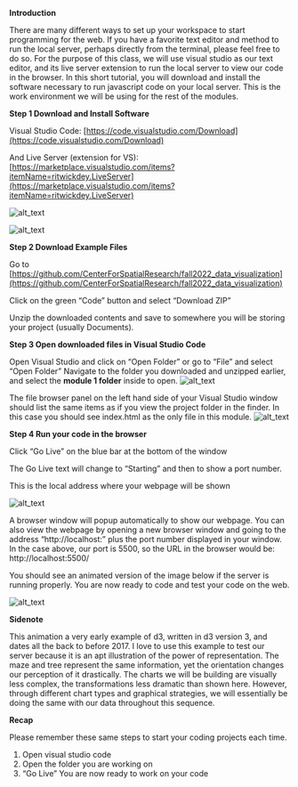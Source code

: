

**Introduction**

There are many different ways to set up your workspace to start programming for the web. If you have a favorite text editor and method to run the local server, perhaps directly from the terminal, please feel free to do so. For the purpose of this class, we will use visual studio as our text editor, and its live server extension to run the local server to view our code in the browser. In this short tutorial, you will download and install the software necessary to run javascript code on your local server. This is the work environment we will be using for the rest of the modules.

**Step 1 Download and Install Software**

Visual Studio Code: [https://code.visualstudio.com/Download](https://code.visualstudio.com/Download)

And Live Server (extension for VS): [https://marketplace.visualstudio.com/items?itemName=ritwickdey.LiveServer](https://marketplace.visualstudio.com/items?itemName=ritwickdey.LiveServer)

![alt_text](images/image5.png "image_tooltip")

![alt_text](images/image1.png "image_tooltip")

**Step 2 Download Example Files**

Go to [https://github.com/CenterForSpatialResearch/fall2022_data_visualization](https://github.com/CenterForSpatialResearch/fall2022_data_visualization)

Click on the green “Code” button and select “Download ZIP”

 

Unzip the downloaded contents and save to somewhere you will be storing your project (usually Documents).

**Step 3 Open downloaded files in Visual Studio Code**

Open Visual Studio and click on “Open Folder” or go to “File” and select “Open Folder” Navigate to the folder  you downloaded and unzipped earlier, and select the **module 1 folder** inside to open.
![alt_text](images/image7.png "image_tooltip")


The file browser panel on the left hand side of your Visual Studio window should list the same items as if you view the project folder in the finder. In this case you should see index.html as the only file in this module.
![alt_text](images/image6.png "image_tooltip")


**Step 4 Run your code in the browser**

Click “Go Live” on the blue bar at the bottom of the window

The Go Live text will change to “Starting” and then to show a port number.

This is the local address where your webpage will be shown

![alt_text](images/image3.png "image_tooltip")


A browser window will popup automatically to show our webpage. You can also view the webpage by opening a new browser window and going to the address “http://localhost:” plus the port number displayed in your window. In the case above, our port is 5500, so the URL in the browser would be: http://localhost:5500/

You should see an animated version of the image below if the server is running properly. You are now ready to code and test your code on the web.

![alt_text](images/image4.png "image_tooltip")

**Sidenote**

This animation a very early example of d3, written in d3 version 3, and dates all the back to before 2017. I love to use this example to test our server because it is an apt illustration of the power of representation. The maze and tree represent the same information, yet the orientation changes our perception of it drastically. The charts we will be building are visually less complex, the transformations less dramatic than shown here. However, through different chart types and graphical strategies, we will essentially be doing the same with our data throughout this sequence.

**Recap**

Please remember these same steps to start your coding projects each time.
1. Open visual studio code
2. Open the folder you are working on
3. “Go Live”
You are now ready to work on your code